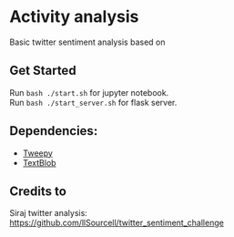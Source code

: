 # Activity analysis
Basic twitter sentiment analysis based on

## Get Started
Run ```bash ./start.sh``` for jupyter notebook.   
Run ```bash ./start_server.sh``` for flask server.  

## Dependencies:
- [Tweepy](http://www.tweepy.org/)
- [TextBlob](https://textblob.readthedocs.io/en/dev/)

## Credits to
Siraj twitter analysis: https://github.com/llSourcell/twitter_sentiment_challenge
